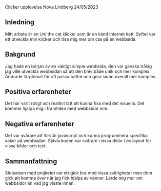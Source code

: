 Clicker upplevelse
Nova Lindberg 24/05/2023

## Inledning

Mitt arbete är en Uni the cat klicker som är en känd internet katt. Syftet var ett utveckla min klicker och lära mig mer om css på en webbsida. 

## Bakgrund

Jag hade en början av en väldigt simple webbsida, den var ganska tråkig jag ville utveckla webbsidan så att den blev både unik och mer komplex. Ändrade färgtemat för att passa bättre och göra sidan overall mer komplex.


## Positiva erfarenheter
Det har varit roligt och realtivt lätt att kunna fixa med det visuella. Det kommer hjälpa mig i framtiden med webbsidor mm.


## Negativa erfarenheter
Det var svårare att förstår javascript och kunna programmera specifika saker på webbsidan. Sjävla koden var svårare i vissa delar t.ex layout for vissa bilder och text.

## Sammanfattning
Slutsatsen med projketet var ett gick bra med vissa svårigheter men dom gick att komma över när jag fick hjälpa av vänner. Lärde mig mer om webbsidor än vad jag visste innan.

